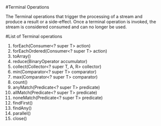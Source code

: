 #Terminal Operations

The Terminal operations  that trigger the processing of a stream and produce a result or a side-effect. Once a terminal operation is invoked, the stream is considered consumed and can no longer be used.

#List of Terminal operations
1. forEach(Consumer<? super T> action)
2. forEachOrdered(Consumer<? super T> action)
3. toArray()
4. reduce(BinaryOperator<T> accumulator)
5. collect(Collector<? super T, A, R> collector)
6. min(Comparator<? super T> comparator)
7. max(Comparator<? super T> comparator)
8. count()
9. anyMatch(Predicate<? super T> predicate)
10. allMatch(Predicate<? super T> predicate)
11. noneMatch(Predicate<? super T> predicate)
12. findFirst()
13. findAny()
14. parallel()
15. close()
